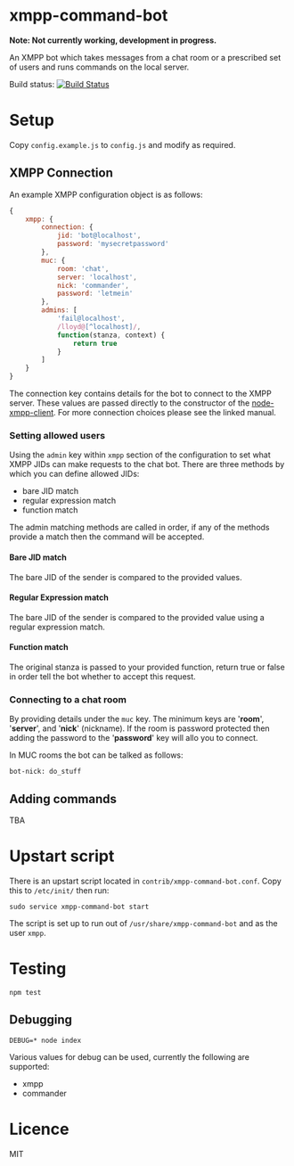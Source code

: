 xmpp-command-bot
==================

__Note: Not currently working, development in progress.__

An XMPP bot which takes messages from a chat room or a prescribed set of users and runs commands on the local server.

Build status: [![Build Status](https://travis-ci.org/lloydwatkin/xmpp-command-bot.svg?branch=master)](https://travis-ci.org/lloydwatkin/xmpp-command-bot)

# Setup

Copy `config.example.js` to `config.js` and modify as required.

## XMPP Connection

An example XMPP configuration object is as follows:

```javascript
{
    xmpp: {
        connection: {
            jid: 'bot@localhost',
            password: 'mysecretpassword'
        },
        muc: {
            room: 'chat',
            server: 'localhost',
            nick: 'commander',
            password: 'letmein'
        },
        admins: [
            'fail@localhost',
            /lloyd@[^localhost]/,
            function(stanza, context) {
                return true
            }
        ]
    }
}
```

The connection key contains details for the bot to connect to the XMPP server. These values are passed directly to the constructor of the [node-xmpp-client](http://node-xmpp.github.io/doc/nodexmppclient.html). For more connection choices please see the linked manual.

### Setting allowed users

Using the `admin` key within `xmpp` section of the configuration to set what XMPP JIDs can make requests to the chat bot. There are three methods by which you can define allowed JIDs:

- bare JID match
- regular expression match
- function match

The admin matching methods are called in order, if any of the methods provide a match then the command will be accepted.

#### Bare JID match

The bare JID of the sender is compared to the provided values.

#### Regular Expression match

The bare JID of the sender is compared to the provided value using a regular expression match.

#### Function match

The original stanza is passed to your provided function, return true or false in order tell the bot whether to accept this request.

### Connecting to a chat room

By providing details under the `muc` key. The minimum keys are '__room__', '__server__', and '__nick__' (nickname).  If the room is password protected then adding the password to the '__password__' key will allo you to connect.

In MUC rooms the bot can be talked as follows:

```
bot-nick: do_stuff
```

## Adding commands

TBA

# Upstart script

There is an upstart script located in `contrib/xmpp-command-bot.conf`. Copy this to `/etc/init/` then run:

```
sudo service xmpp-command-bot start
```

The script is set up to run out of `/usr/share/xmpp-command-bot` and as the user `xmpp`.

# Testing 

```
npm test
```

## Debugging

```
DEBUG=* node index
```

Various values for debug can be used, currently the following are supported:

- xmpp
- commander

# Licence 

MIT

